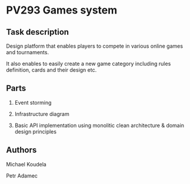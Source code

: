 # PV293 Games system

## Task description

Design platform that enables players to compete in various online games and tournaments.

It also enables to easily create a new game category including rules definition, cards and their design etc.

## Parts

1. Event storming

2. Infrastructure diagram

3. Basic API implementation using monolitic clean architecture & domain design principles

## Authors

Michael Koudela

Petr Adamec
